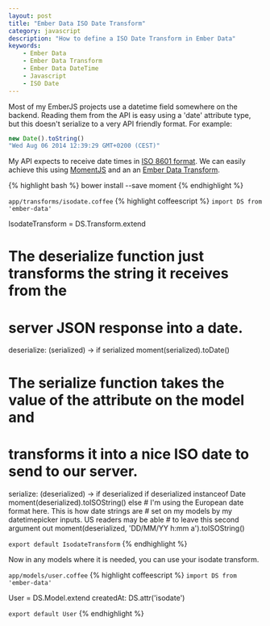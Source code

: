 ```yaml
---
layout: post
title: "Ember Data ISO Date Transform"
category: javascript
description: "How to define a ISO Date Transform in Ember Data"
keywords:
    - Ember Data
    - Ember Data Transform
    - Ember Data DateTime
    - Javascript
    - ISO Date
---
```


Most of my EmberJS projects use a datetime field somewhere on the backend.
Reading them from the API is easy using a 'date' attribute type, but this
doesn't serialize to a very API friendly format. For example:

```javascript
new Date().toString()
"Wed Aug 06 2014 12:39:29 GMT+0200 (CEST)"
```

My API expects
to receive date times in [ISO 8601
format](http://en.wikipedia.org/wiki/ISO_8601). We can easily achieve this using
[MomentJS](http://momentjs.com) and an
an [Ember Data
Transform](http://emberjs.com/api/data/classes/DS.Transform.html).

{% highlight bash %}
bower install --save moment
{% endhighlight %}

```app/transforms/isodate.coffee```
{% highlight coffeescript %}
`import DS from 'ember-data'`

IsodateTransform = DS.Transform.extend
  # The deserialize function just transforms the string it receives from the
  # server JSON response into a date.
  deserialize: (serialized) ->
    if serialized
      moment(serialized).toDate()

  # The serialize function takes the value of the attribute on the model and
  # transforms it into a nice ISO date to send to our server.
  serialize: (deserialized) ->
    if deserialized
      if deserialized instanceof Date
        moment(deserialized).toISOString()
      else
        # I'm using the European date format here. This is how date strings are
        # set on my models by my datetimepicker inputs. US readers may be able
        # to leave this second argument out
        moment(deserialized, 'DD/MM/YY h:mm a').toISOString()

`export default IsodateTransform`
{% endhighlight %}


Now in any models where it is needed, you can use your isodate transform.

```app/models/user.coffee```
{% highlight coffeescript %}
`import DS from 'ember-data'`

User = DS.Model.extend
  createdAt: DS.attr('isodate')

`export default User`
{% endhighlight %}